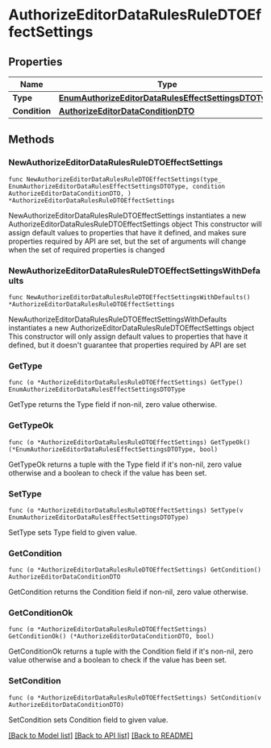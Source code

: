 # AuthorizeEditorDataRulesRuleDTOEffectSettings

## Properties

Name | Type | Description | Notes
------------ | ------------- | ------------- | -------------
**Type** | [**EnumAuthorizeEditorDataRulesEffectSettingsDTOType**](EnumAuthorizeEditorDataRulesEffectSettingsDTOType.md) |  | 
**Condition** | [**AuthorizeEditorDataConditionDTO**](AuthorizeEditorDataConditionDTO.md) |  | 

## Methods

### NewAuthorizeEditorDataRulesRuleDTOEffectSettings

`func NewAuthorizeEditorDataRulesRuleDTOEffectSettings(type_ EnumAuthorizeEditorDataRulesEffectSettingsDTOType, condition AuthorizeEditorDataConditionDTO, ) *AuthorizeEditorDataRulesRuleDTOEffectSettings`

NewAuthorizeEditorDataRulesRuleDTOEffectSettings instantiates a new AuthorizeEditorDataRulesRuleDTOEffectSettings object
This constructor will assign default values to properties that have it defined,
and makes sure properties required by API are set, but the set of arguments
will change when the set of required properties is changed

### NewAuthorizeEditorDataRulesRuleDTOEffectSettingsWithDefaults

`func NewAuthorizeEditorDataRulesRuleDTOEffectSettingsWithDefaults() *AuthorizeEditorDataRulesRuleDTOEffectSettings`

NewAuthorizeEditorDataRulesRuleDTOEffectSettingsWithDefaults instantiates a new AuthorizeEditorDataRulesRuleDTOEffectSettings object
This constructor will only assign default values to properties that have it defined,
but it doesn't guarantee that properties required by API are set

### GetType

`func (o *AuthorizeEditorDataRulesRuleDTOEffectSettings) GetType() EnumAuthorizeEditorDataRulesEffectSettingsDTOType`

GetType returns the Type field if non-nil, zero value otherwise.

### GetTypeOk

`func (o *AuthorizeEditorDataRulesRuleDTOEffectSettings) GetTypeOk() (*EnumAuthorizeEditorDataRulesEffectSettingsDTOType, bool)`

GetTypeOk returns a tuple with the Type field if it's non-nil, zero value otherwise
and a boolean to check if the value has been set.

### SetType

`func (o *AuthorizeEditorDataRulesRuleDTOEffectSettings) SetType(v EnumAuthorizeEditorDataRulesEffectSettingsDTOType)`

SetType sets Type field to given value.


### GetCondition

`func (o *AuthorizeEditorDataRulesRuleDTOEffectSettings) GetCondition() AuthorizeEditorDataConditionDTO`

GetCondition returns the Condition field if non-nil, zero value otherwise.

### GetConditionOk

`func (o *AuthorizeEditorDataRulesRuleDTOEffectSettings) GetConditionOk() (*AuthorizeEditorDataConditionDTO, bool)`

GetConditionOk returns a tuple with the Condition field if it's non-nil, zero value otherwise
and a boolean to check if the value has been set.

### SetCondition

`func (o *AuthorizeEditorDataRulesRuleDTOEffectSettings) SetCondition(v AuthorizeEditorDataConditionDTO)`

SetCondition sets Condition field to given value.



[[Back to Model list]](../README.md#documentation-for-models) [[Back to API list]](../README.md#documentation-for-api-endpoints) [[Back to README]](../README.md)



